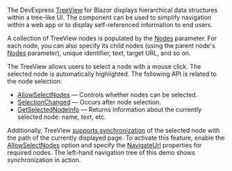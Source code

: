 The DevExpress [TreeView](https://docs.devexpress.com/Blazor/DevExpress.Blazor.DxTreeView) for Blazor displays hierarchical data structures within a tree-like UI. The component can be used to simplify navigation within a web app or to display self-referenced information to end users.

A collection of TreeView nodes is populated by the [Nodes](https://docs.devexpress.com/Blazor/DevExpress.Blazor.DxTreeView.Nodes) parameter. For each node, you can also specify its child nodes (using the parent node's [Nodes](https://docs.devexpress.com/Blazor/DevExpress.Blazor.DxTreeViewNode.Nodes) parameter), unique identifier, text, target URL, and so on.

The TreeView allows users to select a node with a mouse click. The selected node is automatically highlighted. The following API is related to the node selection:

*   [AllowSelectNodes](https://docs.devexpress.com/Blazor/DevExpress.Blazor.DxTreeView.AllowSelectNodes) — Controls whether nodes can be selected.
*   [SelectionChanged](https://docs.devexpress.com/Blazor/DevExpress.Blazor.DxTreeView.SelectionChanged) — Occurs after node selection.
*   [GetSelectedNodeInfo](https://docs.devexpress.com/Blazor/DevExpress.Blazor.DxTreeView.GetSelectedNodeInfo) — Returns information about the currently selected node: name, text, etc.

Additionally, TreeView [supports synchronization](https://docs.devexpress.com/Blazor/DevExpress.Blazor.DxTreeView.AllowSelectNodes#node-selection-and-load-child-nodes-on-demand-mode) of the selected node with the path of the currently displayed page. To activate this feature, enable the [AllowSelectNodes](https://docs.devexpress.com/Blazor/DevExpress.Blazor.DxTreeView.AllowSelectNodes) option and specify the [NavigateUrl](https://docs.devexpress.com/Blazor/DevExpress.Blazor.DxTreeViewNode.NavigateUrl) properties for required nodes. The left-hand navigation tree of this demo shows synchronization in action.
